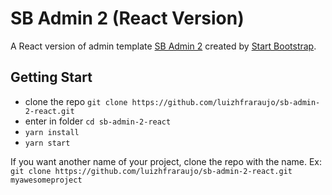 # SB Admin 2 (React Version)

A React version of admin template [SB Admin 2](https://startbootstrap.com/themes/sb-admin-2/) created by [Start Bootstrap](https://startbootstrap.com).

## Getting Start

* clone the repo `git clone https://github.com/luizhfraraujo/sb-admin-2-react.git`
* enter in folder `cd sb-admin-2-react`
* `yarn install`
* `yarn start`

If you want another name of your project, clone the repo with the name. Ex: `git clone https://github.com/luizhfraraujo/sb-admin-2-react.git myawesomeproject`
